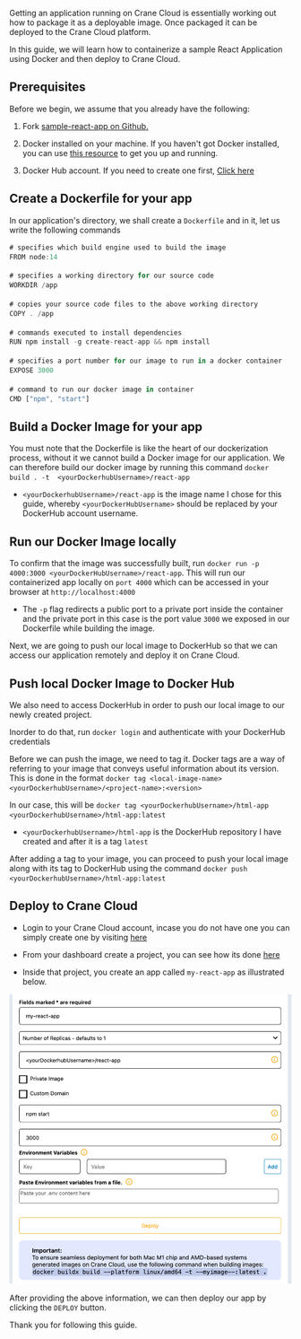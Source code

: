 Getting an application running on Crane Cloud is essentially working out how to package it as a deployable image. Once packaged it can be deployed to the Crane Cloud platform.

In this guide, we will learn how to containerize a sample React Application using Docker and then deploy to Crane Cloud.

## Prerequisites

Before we begin, we assume that you already have the following:

1. Fork <a href="https://github.com/crane-cloud-Apps/sample-react-app" target="_blank" rel="noopener noreferrer">sample-react-app on Github.</a>

2. Docker installed on your machine. If you haven't got Docker installed, you can use <a href="https://docs.docker.com/get-docker/" target="_blank" rel="noopener noreferrer">this resource</a> to get you up and running.

3. Docker Hub account. If you need to create one first, <a href="https://hub.docker.com/signup" target="_blank" rel="noopener noreferrer">Click here</a>

## Create a Dockerfile for your app

In our application's directory, we shall create a `Dockerfile` and in it, let us write the following commands

```js
# specifies which build engine used to build the image
FROM node:14

# specifies a working directory for our source code
WORKDIR /app

# copies your source code files to the above working directory
COPY . /app

# commands executed to install dependencies
RUN npm install -g create-react-app && npm install

# specifies a port number for our image to run in a docker container
EXPOSE 3000

# command to run our docker image in container
CMD ["npm", "start"]
```

## Build a Docker Image for your app

You must note that the Dockerfile is like the heart of our dockerization process, without it we cannot build a Docker image for our application. We can therefore build our docker image by running this command `docker build . -t  <yourDockerhubUsername>/react-app`

- `<yourDockerhubUsername>/react-app` is the image name I chose for this guide, whereby `<yourDockerHubUsername>` should be replaced by your DockerHub account username.

## Run our Docker Image locally

To confirm that the image was successfully built, run `docker run -p 4000:3000 <yourDockerHubUsername>/react-app`. This will run our containerized app locally on `port 4000` which can be accessed in your browser at `http://localhost:4000`

- The `-p` flag redirects a public port to a private port inside the container and the private port in this case is the port value `3000` we exposed in our Dockerfile while building the image.

Next, we are going to push our local image to DockerHub so that we can access our application remotely and deploy it on Crane Cloud.

## Push local Docker Image to Docker Hub

We also need to access DockerHub in order to push our local image to our newly created project.

Inorder to do that, run `docker login` and authenticate with your DockerHub credentials

Before we can push the image, we need to tag it. Docker tags are a way of referring to your image that conveys useful information about its version. This is done in the format `docker tag <local-image-name> <yourDockerhubUsername>/<project-name>:<version>`

In our case, this will be `docker tag <yourDockerhubUsername>/html-app <yourDockerhubUsername>/html-app:latest`

- `<yourDockerhubUsername>/html-app` is the DockerHub repository I have created and after it is a tag `latest`

After adding a tag to your image, you can proceed to push your local image along with its tag to DockerHub using the command `docker push <yourDockerhubUsername>/html-app:latest`

## Deploy to Crane Cloud

- Login to your Crane Cloud account, incase you do not have one you can simply create one by visiting [here](../authentication/registration.md)

- From your dashboard create a project, you can see how its done [here](../projects/projects.md)

- Inside that project, you create an app called `my-react-app` as illustrated below.

![](../img/deploy_react.png)

After providing the above information, we can then deploy our app by clicking the `DEPLOY` button.

Thank you for following this guide.
